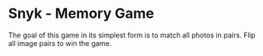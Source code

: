 # Snyk - Memory Game

The goal of this game in its simplest form is to
match all photos in pairs. Flip all image pairs
to win the game.